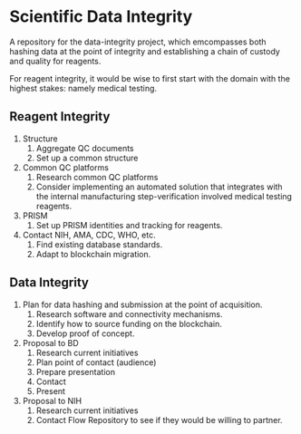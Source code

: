 # Scientific Data Integrity

A repository for the data-integrity project, which emcompasses both hashing data at the point of integrity and establishing a chain of custody and quality for reagents. 

For reagent integrity, it would be wise to first start with the domain with the highest stakes: namely medical testing.

## Reagent Integrity

 1. Structure
    1. Aggregate QC documents
    2. Set up a common structure
 2. Common QC platforms
    1. Research common QC platforms
    2. Consider implementing an automated solution that integrates with the internal manufacturing step-verification involved medical testing reagents.
 3. PRISM
    1. Set up PRISM identities and tracking for reagents.
 4. Contact NIH, AMA, CDC, WHO, etc.
    1. Find existing database standards.
    2. Adapt to blockchain migration.

## Data Integrity

 1. Plan for data hashing and submission at the point of acquisition.
    1. Research software and connectivity mechanisms.
    2. Identify how to source funding on the blockchain.
    3. Develop proof of concept.
 2. Proposal to BD
    1. Research current initiatives
    2. Plan point of contact (audience)
    3. Prepare presentation
    4. Contact
    5. Present
 3. Proposal to NIH
    1. Research current initiatives
    2. Contact Flow Repository to see if they would be willing to partner.
